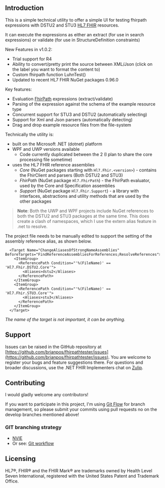 
## Introduction ##
This is a simple technical utility to offer a simple UI for testing
fhirpath expressions with DSTU2 and STU3 [HL7 FHIR][fhir-spec] resources.

It can execute the expressions as either an extract (for use in search 
expressions) or validate (for use in StructureDefinition constraints)

New Features in v1.0.2:
* Trial support for R4
* Ability to convert/pretty print the source between XML/Json (click on the label you want to format the content to)
* Custom fhirpath function LuhnTest()
* Updated to recent HL7 FHIR NuGet packages 0.96.0

Key features:
* Evaluation [FhirPath][fhirpath-spec] expressions (extract/validate)
* Parsing of the expression against the schema of the example resource type
* Concurrent support for STU3 and DSTU2 (automatically selecting)
* Support for Xml and Json parsers (automatically detecting)
* Drag and drop example resource files from the file-system

Technically the utility is:
* built on the Microsoft .NET (dotnet) platform
* WPF and UWP versions available
  * Code currently duplicated between the 2 
  (I plan to share the core processing file sometime)
* uses the HL7 FHIR reference assemblies
  * *Core* (NuGet packages starting with `Hl7.Fhir.<version>`) - contains the FhirClient and parsers (Both DSTU2 and STU3)
  * *FhirPath* (NuGet package `Hl7.FhirPath`) - the FhirPath evaluator, used by the Core and Specification assemblies
  * *Support* (NuGet package `Hl7.Fhir.Support`) - a library with interfaces, abstractions and utility methods that are used by the other packages

> **Note**: Both the UWP and WPF projects include NuGet references to both
> the DSTU2 and STU3 packages at the same time.
> This does create a clash of namespaces, which I use the extern alias feature
> in .net to resolve.
 
The project file needs to be manually edited to support the setting of 
the assembly reference alias, as shown below.

```
  <Target Name="ChangeAliasesOfStrongNameAssemblies" BeforeTargets="FindReferenceAssembliesForReferences;ResolveReferences">
    <ItemGroup>
      <ReferencePath Condition="'%(FileName)' == 'Hl7.Fhir.DSTU2.Core'">
        <Aliases>dstu2</Aliases>
      </ReferencePath>
    </ItemGroup>
    <ItemGroup>
      <ReferencePath Condition="'%(FileName)' == 'Hl7.Fhir.STU3.Core'">
        <Aliases>stu3</Aliases>
      </ReferencePath>
    </ItemGroup>
  </Target>
```
*The name of the target is not important, it can be anything.*


## Support 
Issues can be raised in the GitHub repository at [https://github.com/brianpos/fhirpathtester/issues](https://github.com/brianpos/fhirpathtester/issues).
You are welcome to register your bugs and feature suggestions there. 
For questions and broader discussions, use the .NET FHIR Implementers chat on [Zulip][netapi-zulip].

## Contributing ##
I would gladly welcome any contributors!

If you want to participate in this project, I'm using [Git Flow][nvie] for branch management, so please submit your commits using pull requests no on the develop branches mentioned above! 

[fhirpath-spec]: http://hl7.org/fhirpath/
[fhir-spec]: http://www.hl7.org/fhir
[dstu2-spec]: http://hl7.org/fhir/DSTU2/index.html
[netapi-zulip]: https://chat.fhir.org/#narrow/stream/dotnet
[netapi-docu]: http://ewoutkramer.github.io/fhir-net-api/docu-index.html
[nvie]: http://nvie.com/posts/a-successful-git-branching-model/

### GIT branching strategy
- [NVIE](http://nvie.com/posts/a-successful-git-branching-model/)
- Or see: [Git workflow](https://www.atlassian.com/git/workflows#!workflow-gitflow)

## Licensing
HL7®, FHIR® and the FHIR Mark® are trademarks owned by Health Level Seven International, 
registered with the United States Patent and Trademark Office.
